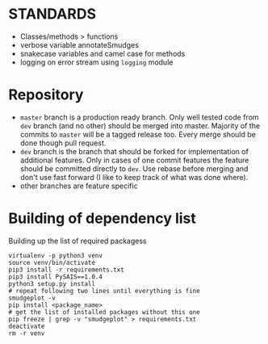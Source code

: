 # STANDARDS

- Classes/methods > functions
- verbose variable annotateSmudges
- snakecase variables and camel case for methods
- logging on error stream using `logging` module

# Repository

- `master` branch is a production ready branch. Only well tested code from `dev` branch (and no other) should be merged into master. Majority of the commits to `master` will be a tagged release too. Every merge should be done though pull request.
- `dev` branch is the branch that should be forked for implementation of additional features. Only in cases of one commit features the feature should be committed directly to `dev`. Use rebase before merging and don't use fast forward (I like to keep track of what was done where).
- other branches are feature specific

# Building of dependency list

Building up the list of required packagess

```
virtualenv -p python3 venv
source venv/bin/activate
pip3 install -r requirements.txt
pip3 install PySAIS==1.0.4
python3 setup.py install
# repeat following two lines until everything is fine
smudgeplot -v
pip install <package_name>
# get the list of installed packages without this one
pip freeze | grep -v "smudgeplot" > requirements.txt
deactivate
rm -r venv
```